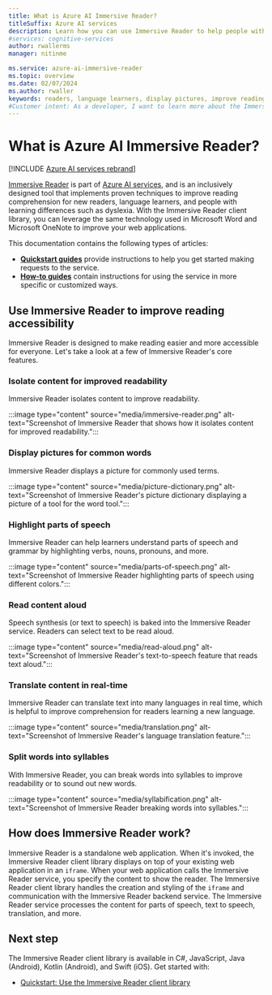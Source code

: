```yaml
---
title: What is Azure AI Immersive Reader?
titleSuffix: Azure AI services
description: Learn how you can use Immersive Reader to help people with learning differences or help new readers and language learners improve reading comprehension.
#services: cognitive-services
author: rwallerms
manager: nitinme

ms.service: azure-ai-immersive-reader
ms.topic: overview
ms.date: 02/07/2024
ms.author: rwaller
keywords: readers, language learners, display pictures, improve reading, read content, translate
#Customer intent: As a developer, I want to learn more about the Immersive Reader, which is a new offering in Azure AI services, so that I can embed this package of content into a document to accommodate users with reading differences.
---
```


# What is Azure AI Immersive Reader?

[!INCLUDE [Azure AI services rebrand](../includes/rebrand-note.md)]

[Immersive Reader](https://www.onenote.com/learningtools) is part of [Azure AI services](../../ai-services/what-are-ai-services.md), and is an inclusively designed tool that implements proven techniques to improve reading comprehension for new readers, language learners, and people with learning differences such as dyslexia. With the Immersive Reader client library, you can leverage the same technology used in Microsoft Word and Microsoft OneNote to improve your web applications.

This documentation contains the following types of articles:  

* **[Quickstart guides](quickstarts/client-libraries.md)** provide instructions to help you get started making requests to the service.
* **[How-to guides](how-to-create-immersive-reader.md)** contain instructions for using the service in more specific or customized ways.

## Use Immersive Reader to improve reading accessibility

Immersive Reader is designed to make reading easier and more accessible for everyone. Let's take a look at a few of Immersive Reader's core features.

### Isolate content for improved readability

Immersive Reader isolates content to improve readability.

:::image type="content" source="media/immersive-reader.png" alt-text="Screenshot of Immersive Reader that shows how it isolates content for improved readability.":::

### Display pictures for common words

Immersive Reader displays a picture for commonly used terms.

:::image type="content" source="media/picture-dictionary.png" alt-text="Screenshot of Immersive Reader's picture dictionary displaying a picture of a tool for the word tool.":::

### Highlight parts of speech

Immersive Reader can help learners understand parts of speech and grammar by highlighting verbs, nouns, pronouns, and more.

:::image type="content" source="media/parts-of-speech.png" alt-text="Screenshot of Immersive Reader highlighting parts of speech using different colors.":::

### Read content aloud

Speech synthesis (or text to speech) is baked into the Immersive Reader service. Readers can select text to be read aloud.

:::image type="content" source="media/read-aloud.png" alt-text="Screenshot of Immersive Reader's text-to-speech feature that reads text aloud.":::

### Translate content in real-time

Immersive Reader can translate text into many languages in real time, which is helpful to improve comprehension for readers learning a new language.

:::image type="content" source="media/translation.png" alt-text="Screenshot of Immersive Reader's language translation feature.":::

### Split words into syllables

With Immersive Reader, you can break words into syllables to improve readability or to sound out new words.

:::image type="content" source="media/syllabification.png" alt-text="Screenshot of Immersive Reader breaking words into syllables.":::

## How does Immersive Reader work?

Immersive Reader is a standalone web application. When it's invoked, the Immersive Reader client library displays on top of your existing web application in an `iframe`. When your web application calls the Immersive Reader service, you specify the content to show the reader. The Immersive Reader client library handles the creation and styling of the `iframe` and communication with the Immersive Reader backend service. The Immersive Reader service processes the content for parts of speech, text to speech, translation, and more.

## Next step

The Immersive Reader client library is available in C#, JavaScript, Java (Android), Kotlin (Android), and Swift (iOS). Get started with:

* [Quickstart: Use the Immersive Reader client library](quickstarts/client-libraries.md)

